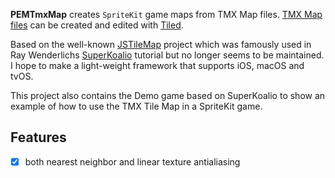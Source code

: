 **PEMTmxMap** creates `SpriteKit` game maps from TMX Map files. [TMX Map files][tmx-map-url] can be created and edited with [Tiled][tiled-url].

Based on the well-known [JSTileMap][jstilemap-url] project which was famously used in Ray Wenderlichs [SuperKoalio][superkoalio-url] tutorial but no longer seems to be maintained. I hope to make a light-weight framework that supports iOS, macOS and tvOS.

This project also contains the Demo game based on SuperKoalio to show an example of how to use the TMX Tile Map in a SpriteKit game.

## Features

- [X] both nearest neighbor and linear texture antialiasing

[tmx-map-url]:https://doc.mapeditor.org/en/stable/reference/tmx-map-format/#
[tiled-url]:http://www.mapeditor.org
[jstilemap-url]:https://github.com/slycrel/JSTileMap
[superkoalio-url]:https://www.raywenderlich.com/2891-how-to-make-a-platform-game-like-super-mario-brothers-part-1
